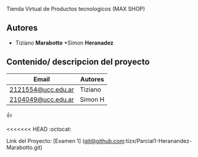 Tienda Virtual de Productos tecnologicos (MAX SHOP)

## Autores
* Tiziano **Marabotto**
*Simon **Heranadez**


## Contenido/ descripcion del proyecto

| Email | Autores |
|-------|---------|
|2121554@ucc.edu.ar|Tiziano|
|2104049@ucc.edu.ar|Simon H|

:+1:

<<<<<<< HEAD
:octocat:

Link del Proyecto:  [Examen 1] (git@github.com:tizx/Parcial1-Heranandez-Marabotto.git)



